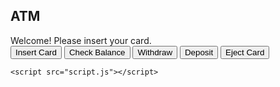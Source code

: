 <!DOCTYPE html>
<html lang="en">
<head>
    <meta charset="UTF-8">
    <meta name="viewport" content="width=device-width, initial-scale=1.0">
    <title>ATM Interface</title>
    <link rel="stylesheet" href="styles.css">
</head>
<body>
    <div class="atm-container">
        <h2>ATM</h2>
        <div class="screen">
            <div id="message">Welcome! Please insert your card.</div>
        </div>
        <div class="buttons">
            <button onclick="insertCard()">Insert Card</button>
            <button onclick="checkBalance()">Check Balance</button>
            <button onclick="withdraw()">Withdraw</button>
            <button onclick="deposit()">Deposit</button>
            <button onclick="ejectCard()">Eject Card</button>
        </div>
    </div>

    <script src="script.js"></script>
</body>
</html>
